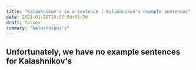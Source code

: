 ```yaml
---
title: "Kalashnikov's in a sentence | Kalashnikov's example sentences"
date: 2021-01-20T19:57:50+05:30
draft: falses
summary: "Kalashnikov's"
---
```

## Unfortunately, we have no example sentences for Kalashnikov's                 
